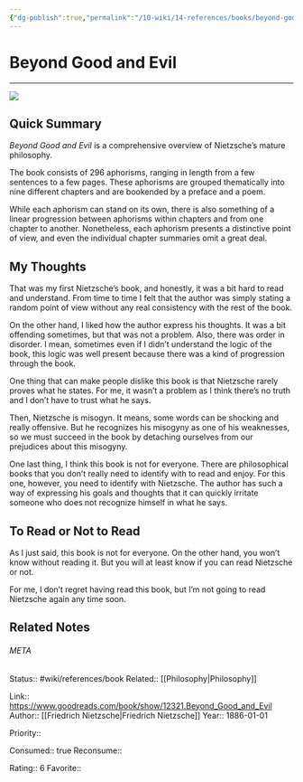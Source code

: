 ```yaml
---
{"dg-publish":true,"permalink":"/10-wiki/14-references/books/beyond-good-and-evil-014044923-x/","title":"Beyond Good and Evil"}
---
```


# Beyond Good and Evil
---
![](https://i.gr-assets.com/images/S/compressed.photo.goodreads.com/books/1388607391l/12321.jpg)


## Quick Summary

_Beyond Good and Evil_ is a comprehensive overview of Nietzsche’s mature philosophy.

The book consists of 296 aphorisms, ranging in length from a few sentences to a few pages. These aphorisms are grouped thematically into nine different chapters and are bookended by a preface and a poem.

While each aphorism can stand on its own, there is also something of a linear progression between aphorisms within chapters and from one chapter to another. Nonetheless, each aphorism presents a distinctive point of view, and even the individual chapter summaries omit a great deal.

## My Thoughts

That was my first Nietzsche’s book, and honestly, it was a bit hard to read and understand. From time to time I felt that the author was simply stating a random point of view without any real consistency with the rest of the book.

On the other hand, I liked how the author express his thoughts. It was a bit offending sometimes, but that was not a problem. Also, there was order in disorder. I mean, sometimes even if I didn’t understand the logic of the book, this logic was well present because there was a kind of progression through the book.

One thing that can make people dislike this book is that Nietzsche rarely proves what he states. For me, it wasn’t a problem as I think there’s no truth and I don’t have to trust what he says.

Then, Nietzsche is misogyn. It means, some words can be shocking and really offensive. But he recognizes his misogyny as one of his weaknesses, so we must succeed in the book by detaching ourselves from our prejudices about this misogyny.

One last thing, I think this book is not for everyone. There are philosophical books that you don’t really need to identify with to read and enjoy. For this one, however, you need to identify with Nietzsche. The author has such a way of expressing his goals and thoughts that it can quickly irritate someone who does not recognize himself in what he says.

## To Read or Not to Read

As I just said, this book is not for everyone. On the other hand, you won’t know without reading it. But you will at least know if you can read Nietzsche or not.

For me, I don’t regret having read this book, but I’m not going to read Nietzsche again any time soon.


## Related Notes




###### META
Status:: #wiki/references/book
Related:: [[Philosophy\|Philosophy]]

Link:: https://www.goodreads.com/book/show/12321.Beyond_Good_and_Evil
Author:: [[Friedrich Nietzsche\|Friedrich Nietzsche]]
Year:: 1886-01-01

Priority:: 

Consumed:: true
Reconsume:: 

Rating:: 6
Favorite:: 
